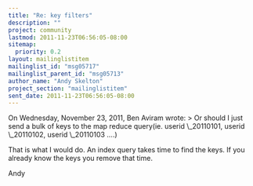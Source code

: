 ```yaml
---
title: "Re: key filters"
description: ""
project: community
lastmod: 2011-11-23T06:56:05-08:00
sitemap:
  priority: 0.2
layout: mailinglistitem
mailinglist_id: "msg05717"
mailinglist_parent_id: "msg05713"
author_name: "Andy Skelton"
project_section: "mailinglistitem"
sent_date: 2011-11-23T06:56:05-08:00
---
```



On Wednesday, November 23, 2011, Ben Aviram  wrote:
&gt; Or should I just send a bulk of keys to the map reduce query(ie. userid
\\_20110101, userid \\_20110102, userid \\_20110103 ….)

That is what I would do. An index query takes time to find the keys. If you
already know the keys you remove that time.

Andy
